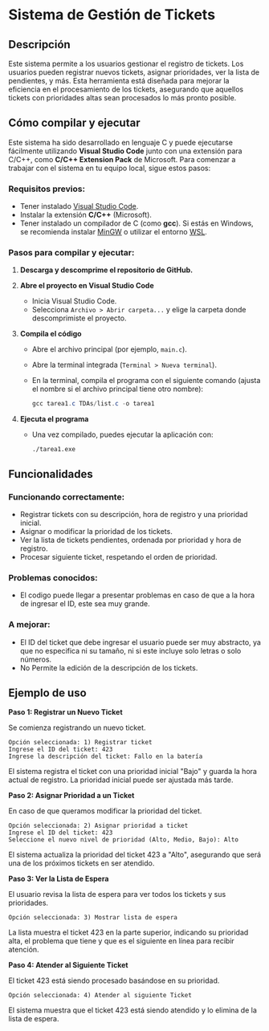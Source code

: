# Sistema de Gestión de Tickets

## Descripción

Este sistema permite a los usuarios gestionar el registro de tickets. Los usuarios pueden registrar nuevos tickets, asignar prioridades, ver la lista de pendientes, y más. Esta herramienta está diseñada para mejorar la eficiencia en el procesamiento de los tickets, asegurando que aquellos tickets con prioridades altas sean procesados lo más pronto posible.

## Cómo compilar y ejecutar

Este sistema ha sido desarrollado en lenguaje C y puede ejecutarse fácilmente utilizando **Visual Studio Code** junto con una extensión para C/C++, como **C/C++ Extension Pack** de Microsoft. Para comenzar a trabajar con el sistema en tu equipo local, sigue estos pasos:

### Requisitos previos:

- Tener instalado [Visual Studio Code](https://code.visualstudio.com/).
- Instalar la extensión **C/C++** (Microsoft).
- Tener instalado un compilador de C (como **gcc**). Si estás en Windows, se recomienda instalar [MinGW](https://www.mingw-w64.org/) o utilizar el entorno [WSL](https://learn.microsoft.com/en-us/windows/wsl/).

### Pasos para compilar y ejecutar:

1. **Descarga y descomprime el repositorio de GitHub.**
2. **Abre el proyecto en Visual Studio Code**
    - Inicia Visual Studio Code.
    - Selecciona `Archivo > Abrir carpeta...` y elige la carpeta donde descomprimiste el proyecto.
3. **Compila el código**
    - Abre el archivo principal (por ejemplo, `main.c`).
    - Abre la terminal integrada (`Terminal > Nueva terminal`).
    - En la terminal, compila el programa con el siguiente comando (ajusta el nombre si el archivo principal tiene otro nombre):
        
        ```powershell
        gcc tarea1.c TDAs/list.c -o tarea1
        ```
        
4. **Ejecuta el programa**
    - Una vez compilado, puedes ejecutar la aplicación con:
        
        ```
        ./tarea1.exe
        ```
        

## Funcionalidades

### Funcionando correctamente:

- Registrar tickets con su descripción, hora de registro y una prioridad inicial.
- Asignar o modificar la prioridad de los tickets.
- Ver la lista de tickets pendientes, ordenada por prioridad y hora de registro.
- Procesar siguiente ticket, respetando el orden de prioridad.

### Problemas conocidos:

- El codigo puede llegar a presentar problemas en caso de que a la hora de ingresar el ID, este sea muy grande.

### A mejorar:

- El ID del ticket que debe ingresar el usuario puede ser muy abstracto, ya que no especifica ni su tamaño, ni si este incluye solo letras o solo números.
- No Permite la edición de la descripción de los tickets.

## Ejemplo de uso

**Paso 1: Registrar un Nuevo Ticket**

Se comienza registrando un nuevo ticket.

```
Opción seleccionada: 1) Registrar ticket
Ingrese el ID del ticket: 423
Ingrese la descripción del ticket: Fallo en la batería
```

El sistema registra el ticket con una prioridad inicial "Bajo" y guarda la hora actual de registro. La prioridad inicial puede ser ajustada más tarde.

**Paso 2: Asignar Prioridad a un Ticket**

En caso de que queramos modificar la prioridad del ticket.

```
Opción seleccionada: 2) Asignar prioridad a ticket
Ingrese el ID del ticket: 423
Seleccione el nuevo nivel de prioridad (Alto, Medio, Bajo): Alto
```

El sistema actualiza la prioridad del ticket 423 a "Alto", asegurando que será una de los próximos tickets en ser atendido.

**Paso 3: Ver la Lista de Espera**

El usuario revisa la lista de espera para ver todos los tickets y sus prioridades.

```
Opción seleccionada: 3) Mostrar lista de espera
```

La lista muestra el ticket 423 en la parte superior, indicando su prioridad alta, el problema que tiene y que es el siguiente en línea para recibir atención.

**Paso 4: Atender al Siguiente Ticket**

El ticket 423 está siendo procesado basándose en su prioridad.

```
Opción seleccionada: 4) Atender al siguiente Ticket
```

El sistema muestra que el ticket 423 está siendo atendido y lo elimina de la lista de espera.
